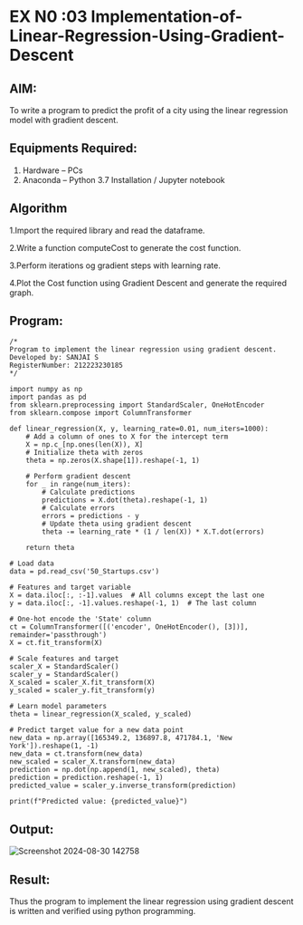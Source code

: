 #  EX N0 :03 Implementation-of-Linear-Regression-Using-Gradient-Descent

## AIM:
To write a program to predict the profit of a city using the linear regression model with gradient descent.

## Equipments Required:
1. Hardware – PCs
2. Anaconda – Python 3.7 Installation / Jupyter notebook

## Algorithm

1.Import the required library and read the dataframe.

2.Write a function computeCost to generate the cost function.

3.Perform iterations og gradient steps with learning rate.

4.Plot the Cost function using Gradient Descent and generate the required graph.

## Program:
```
/*
Program to implement the linear regression using gradient descent.
Developed by: SANJAI S
RegisterNumber: 212223230185
*/

import numpy as np
import pandas as pd
from sklearn.preprocessing import StandardScaler, OneHotEncoder
from sklearn.compose import ColumnTransformer

def linear_regression(X, y, learning_rate=0.01, num_iters=1000):
    # Add a column of ones to X for the intercept term
    X = np.c_[np.ones(len(X)), X]
    # Initialize theta with zeros
    theta = np.zeros(X.shape[1]).reshape(-1, 1)

    # Perform gradient descent
    for _ in range(num_iters):
        # Calculate predictions
        predictions = X.dot(theta).reshape(-1, 1)
        # Calculate errors
        errors = predictions - y
        # Update theta using gradient descent
        theta -= learning_rate * (1 / len(X)) * X.T.dot(errors)

    return theta

# Load data
data = pd.read_csv('50_Startups.csv')

# Features and target variable
X = data.iloc[:, :-1].values  # All columns except the last one
y = data.iloc[:, -1].values.reshape(-1, 1)  # The last column

# One-hot encode the 'State' column
ct = ColumnTransformer([('encoder', OneHotEncoder(), [3])], remainder='passthrough')
X = ct.fit_transform(X)

# Scale features and target
scaler_X = StandardScaler()
scaler_y = StandardScaler()
X_scaled = scaler_X.fit_transform(X)
y_scaled = scaler_y.fit_transform(y)

# Learn model parameters
theta = linear_regression(X_scaled, y_scaled)

# Predict target value for a new data point
new_data = np.array([165349.2, 136897.8, 471784.1, 'New York']).reshape(1, -1)
new_data = ct.transform(new_data)
new_scaled = scaler_X.transform(new_data)
prediction = np.dot(np.append(1, new_scaled), theta)
prediction = prediction.reshape(-1, 1)
predicted_value = scaler_y.inverse_transform(prediction)

print(f"Predicted value: {predicted_value}")

```

## Output:
![Screenshot 2024-08-30 142758](https://github.com/user-attachments/assets/bcae3db0-aeff-4acb-b35e-72d5bf639635)



## Result:
Thus the program to implement the linear regression using gradient descent is written and verified using python programming.
